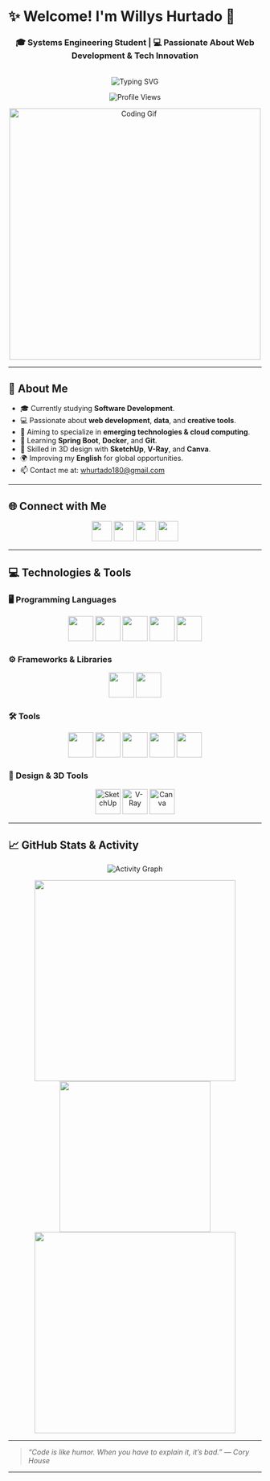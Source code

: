 # ✨ Welcome! I'm Willys Hurtado 👋

<h3 align="center">🎓 Systems Engineering Student | 💻 Passionate About Web Development & Tech Innovation</h3>

<div align="center">
  <br>
  <img src="https://readme-typing-svg.herokuapp.com?font=Fira+Code&weight=700&size=22&pause=1000&color=00F7FF&center=true&vCenter=true&width=750&lines=Hi+👋+I'm+Willys+Hurtado;A+tech+enthusiast+who+loves+building+awesome+things!;Always+learning+and+growing+every+day." alt="Typing SVG" />
</div>

<p align="center">
  <img src="https://komarev.com/ghpvc/?username=sirwillys06&label=Profile%20Views&color=0e75b6&style=flat" alt="Profile Views" />
</p>

<p align="center">
  <img src="https://media.giphy.com/media/Y4ak9Ki2GZCbJxAnJD/giphy.gif" width="500" alt="Coding Gif" />
</p>

---

## 💫 About Me

- 🎓 Currently studying **Software Development**.
- 💻 Passionate about **web development**, **data**, and **creative tools**.
- 🚀 Aiming to specialize in **emerging technologies & cloud computing**.
- 🧠 Learning **Spring Boot**, **Docker**, and **Git**.
- 🎨 Skilled in 3D design with **SketchUp**, **V-Ray**, and **Canva**.
- 🌍 Improving my **English** for global opportunities.
- 📫 Contact me at: [whurtado180@gmail.com](mailto:whurtado180@gmail.com)

---

## 🌐 Connect with Me

<p align="center">
  <a href="https://www.instagram.com/tu_usuario" target="_blank"><img src="https://cdn-icons-png.flaticon.com/128/1384/1384063.png" width="40" /></a>
  <a href="https://www.linkedin.com/in/tu_usuario" target="_blank"><img src="https://cdn.jsdelivr.net/gh/devicons/devicon/icons/linkedin/linkedin-original.svg" width="40" /></a>
  <a href="https://www.youtube.com/@tu_usuario" target="_blank"><img src="https://cdn.jsdelivr.net/gh/devicons/devicon/icons/youtube/youtube-original.svg" width="40" /></a>
  <a href="https://www.facebook.com/tu_usuario" target="_blank"><img src="https://cdn.jsdelivr.net/gh/devicons/devicon/icons/facebook/facebook-original.svg" width="40" /></a>
</p>

---

## 💻 Technologies & Tools

### 🖥️ Programming Languages
<p align="center">
  <img src="https://cdn.jsdelivr.net/gh/devicons/devicon/icons/python/python-original.svg" width="50"/>
  <img src="https://cdn.jsdelivr.net/gh/devicons/devicon/icons/java/java-original.svg" width="50"/>
  <img src="https://cdn.jsdelivr.net/gh/devicons/devicon/icons/javascript/javascript-original.svg" width="50"/>
  <img src="https://cdn.jsdelivr.net/gh/devicons/devicon/icons/html5/html5-original.svg" width="50"/>
  <img src="https://cdn.jsdelivr.net/gh/devicons/devicon/icons/css3/css3-original.svg" width="50"/>
</p>

### ⚙️ Frameworks & Libraries
<p align="center">
  <img src="https://cdn.jsdelivr.net/gh/devicons/devicon/icons/spring/spring-original.svg" width="50"/>
  <img src="https://cdn.jsdelivr.net/gh/devicons/devicon/icons/react/react-original.svg" width="50"/>
</p>

### 🛠️ Tools
<p align="center">
  <img src="https://cdn.jsdelivr.net/gh/devicons/devicon/icons/git/git-original.svg" width="50"/>
  <img src="https://cdn.jsdelivr.net/gh/devicons/devicon/icons/github/github-original.svg" width="50"/>
  <img src="https://cdn.jsdelivr.net/gh/devicons/devicon/icons/vscode/vscode-original.svg" width="50"/>
  <img src="https://cdn.jsdelivr.net/gh/devicons/devicon/icons/docker/docker-original.svg" width="50"/>
  <img src="https://cdn.jsdelivr.net/gh/devicons/devicon/icons/mysql/mysql-original.svg" width="50"/>
</p>

### 🎨 Design & 3D Tools
<div align="center">
  <img src="https://img.icons8.com/color/48/000000/sketchup.png" width="50" alt="SketchUp"/>
  <img src="https://img.icons8.com/fluency/48/000000/vray.png" width="50" alt="V-Ray"/>
  <img src="https://img.icons8.com/color/48/000000/canva.png" width="50" alt="Canva"/>
</div>


---

## 📈 GitHub Stats & Activity

<p align="center">
  <img src="https://github-readme-activity-graph.vercel.app/graph?username=sirwillys06&theme=react-dark&hide_border=true&area=true" alt="Activity Graph"/>
</p>
<p align="center">
  <img src="https://github-readme-stats.vercel.app/api?username=sirwillys06&show_icons=true&theme=tokyonight&hide_border=true" width="400"/>
  <img src="https://github-readme-stats.vercel.app/api/top-langs/?username=sirwillys06&layout=compact&theme=tokyonight&hide_border=true" width="300"/>
  <img src="https://github-readme-streak-stats.herokuapp.com/?user=sirwillys06&theme=tokyonight&hide_border=true" width="400"/>
</p>

---

> _“Code is like humor. When you have to explain it, it’s bad.” — Cory House_

---


